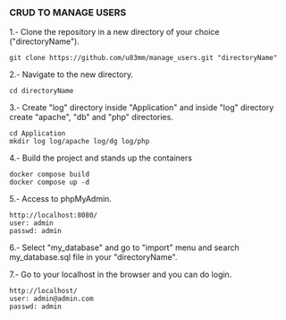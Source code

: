 ### CRUD TO MANAGE USERS
1.- Clone the repository in a new directory of your choice ("directoryName").
```
git clone https://github.com/u83mm/manage_users.git "directoryName"
```

2.- Navigate to the new directory.
```
cd directoryName
```
3.- Create "log" directory inside "Application" and inside "log" directory create "apache", "db" and "php" directories.
```
cd Application
mkdir log log/apache log/dg log/php
```
4.- Build the project and stands up the containers
```
docker compose build
docker compose up -d
```
5.- Access to phpMyAdmin.
```
http://localhost:8080/
user: admin
passwd: admin
```
6.- Select "my_database" and go to "import" menu and search my_database.sql file in your "directoryName".

7.- Go to your localhost in the browser and you can do login.
```
http://localhost/
user: admin@admin.com
passwd: admin
```

